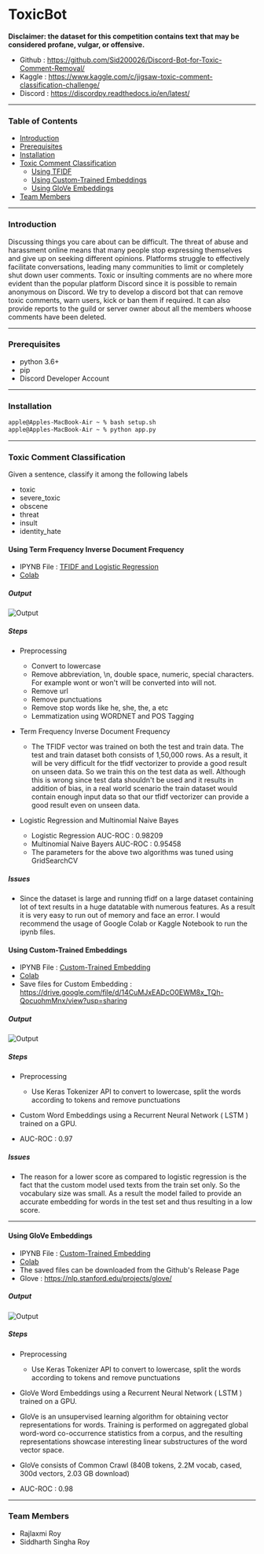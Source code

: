 # ToxicBot

**Disclaimer: the dataset for this competition contains text that may be considered profane, vulgar, or offensive.**

- Github : https://github.com/Sid200026/Discord-Bot-for-Toxic-Comment-Removal/
- Kaggle : https://www.kaggle.com/c/jigsaw-toxic-comment-classification-challenge/
- Discord : https://discordpy.readthedocs.io/en/latest/

---

### Table of Contents

- [ Introduction ](#introduction)
- [ Prerequisites](#prereq)
- [ Installation](#installation)
- [ Toxic Comment Classification](#toxic)
  - [ Using TFIDF](#tfidf)
  - [ Using Custom-Trained Embeddings](#custom)
  - [ Using GloVe Embeddings](#glove)
- [ Team Members](#team)

---

<a name="introduction" />

### Introduction

Discussing things you care about can be difficult. The threat of abuse and harassment online means that many people stop expressing themselves and give up on seeking different opinions. Platforms struggle to effectively facilitate conversations, leading many communities to limit or completely shut down user comments. Toxic or insulting comments are no where more evident than the popular platform Discord since it is possible to remain anonymous on Discord. We try to develop a discord bot that can remove toxic comments, warn users, kick or ban them if required. It can also provide reports to the guild or server owner about all the members whoose comments have been deleted.

---

<a name="prereq" />

### Prerequisites

- python 3.6+
- pip
- Discord Developer Account

---

<a name="installation" />

### Installation

```bash
apple@Apples-MacBook-Air ~ % bash setup.sh
apple@Apples-MacBook-Air ~ % python app.py
```

---

<a name="toxic" />

### Toxic Comment Classification

Given a sentence, classify it among the following labels

- toxic
- severe_toxic
- obscene
- threat
- insult
- identity_hate

<a name="tfidf" />

#### Using Term Frequency Inverse Document Frequency

- IPYNB File : [TFIDF and Logistic Regression](ML/Toxic_Comment_Classifier_tfidf.ipynb)
- [Colab](https://colab.research.google.com/drive/1dRvXLOSmEwfRRIctLiTROt4-UVGxbXtk?usp=sharing)

##### Output

<img src="https://github.com/Sid200026/Discord-Bot-for-Toxic-Comment-Removal/blob/master/ML/Output/Logistic%20Regression%20using%20TFIDF.png" alt="Output"/>

##### Steps

- Preprocessing

  - Convert to lowercase
  - Remove abbreviation, \n, double space, numeric, special characters. For example wont or won't will be converted into will not.
  - Remove url
  - Remove punctuations
  - Remove stop words like he, she, the, a etc
  - Lemmatization using WORDNET and POS Tagging

- Term Frequency Inverse Document Frequency
  - The TFIDF vector was trained on both the test and train data. The test and train dataset both consists of 1,50,000 rows. As a result, it will be very difficult for the tfidf vectorizer to provide a good result on unseen data. So we train this on the test data as well. Although this is wrong since test data shouldn't be used and it results in addition of bias, in a real world scenario the train dataset would contain enough input data so that our tfidf vectorizer can provide a good result even on unseen data.
- Logistic Regression and Multinomial Naive Bayes
  - Logistic Regression AUC-ROC : 0.98209
  - Multinomial Naive Bayers AUC-ROC : 0.95458
  - The parameters for the above two algorithms was tuned using GridSearchCV

##### Issues

- Since the dataset is large and running tfidf on a large dataset containing lot of text results in a huge datatable with numerous features. As a result it is very easy to run out of memory and face an error. I would recommend the usage of Google Colab or Kaggle Notebook to run the ipynb files.

<a name="custom" />

#### Using Custom-Trained Embeddings

- IPYNB File : [Custom-Trained Embedding](ML/Toxic_Comment_Classification_Custom_Word_Embedding.ipynb)
- [Colab](https://colab.research.google.com/drive/1N6y43z2ioQp0fMYrRlDfnrLdtSQIDQk0?usp=sharing)
- Save files for Custom Embedding : https://drive.google.com/file/d/14CuMJxEADcO0EWM8x_TQh-QocuohmMnx/view?usp=sharing

##### Output

<img src="https://github.com/Sid200026/Discord-Bot-for-Toxic-Comment-Removal/blob/master/ML/Output/Custom%20Word%20Embedding.png" alt="Output"/>

##### Steps

- Preprocessing

  - Use Keras Tokenizer API to convert to lowercase, split the words according to tokens and remove punctuations

- Custom Word Embeddings using a Recurrent Neural Network ( LSTM ) trained on a GPU.
- AUC-ROC : 0.97

##### Issues

- The reason for a lower score as compared to logistic regression is the fact that the custom model used texts from the train set only. So the vocabulary size was small. As a result the model failed to provide an accurate embedding for words in the test set and thus resulting in a low score.

---

<a name="glove" />

#### Using GloVe Embeddings

- IPYNB File : [Custom-Trained Embedding](ML/Toxic_Comment_Classification_using_Pre_Trained_Word_Embeddings.ipynb)
- [Colab](https://colab.research.google.com/drive/1N6y43z2ioQp0fMYrRlDfnrLdtSQIDQk0?usp=sharing)
- The saved files can be downloaded from the Github's Release Page
- Glove : https://nlp.stanford.edu/projects/glove/

##### Output

<img src="https://github.com/Sid200026/Discord-Bot-for-Toxic-Comment-Removal/blob/master/ML/Output/GloVe%20Embedding.png" alt="Output"/>

##### Steps

- Preprocessing

  - Use Keras Tokenizer API to convert to lowercase, split the words according to tokens and remove punctuations

- GloVe Word Embeddings using a Recurrent Neural Network ( LSTM ) trained on a GPU.
- GloVe is an unsupervised learning algorithm for obtaining vector representations for words. Training is performed on aggregated global word-word co-occurrence statistics from a corpus, and the resulting representations showcase interesting linear substructures of the word vector space.
- GloVe consists of Common Crawl (840B tokens, 2.2M vocab, cased, 300d vectors, 2.03 GB download)
- AUC-ROC : 0.98

---

<a name="team" />

### Team Members

- Rajlaxmi Roy
- Siddharth Singha Roy
